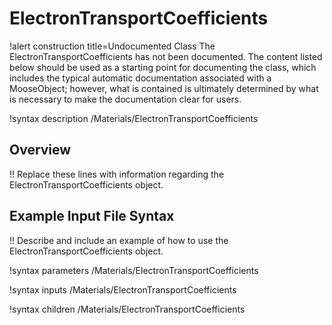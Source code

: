 # ElectronTransportCoefficients

!alert construction title=Undocumented Class
The ElectronTransportCoefficients has not been documented. The content listed below should be used as a starting point for
documenting the class, which includes the typical automatic documentation associated with a
MooseObject; however, what is contained is ultimately determined by what is necessary to make the
documentation clear for users.

!syntax description /Materials/ElectronTransportCoefficients

## Overview

!! Replace these lines with information regarding the ElectronTransportCoefficients object.

## Example Input File Syntax

!! Describe and include an example of how to use the ElectronTransportCoefficients object.

!syntax parameters /Materials/ElectronTransportCoefficients

!syntax inputs /Materials/ElectronTransportCoefficients

!syntax children /Materials/ElectronTransportCoefficients
